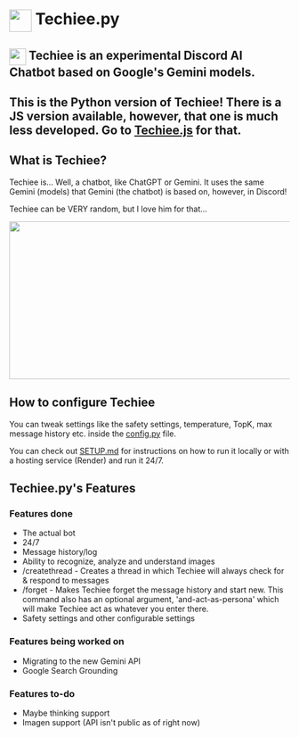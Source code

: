 # <img src="https://github.com/MerBudd/Techiee.js/assets/82082386/43cc9180-c22f-4418-8949-9834a5066089" width="40" height="40" align=top> Techiee.py

## <img src="https://github.com/MerBudd/Techiee.js/assets/82082386/43cc9180-c22f-4418-8949-9834a5066089" width="30" height="30" align=top> Techiee is an experimental Discord AI Chatbot based on Google's Gemini models.

## This is the Python version of Techiee! There is a JS version available, however, that one is much less developed. Go to [Techiee.js](https://github.com/MerBudd/Techiee.js) for that.

## What is Techiee?

Techiee is... Well, a chatbot, like ChatGPT or Gemini. It uses the same Gemini (models) that Gemini (the chatbot) is based on, however, in Discord!

Techiee can be VERY random, but I love him for that...

<img src="https://github.com/MerBudd/Techiee.js/assets/82082386/d9b79ff9-9274-4959-8cd6-317026625c84" width=540 height=283>


## How to configure Techiee

You can tweak settings like the safety settings, temperature, TopK, max message history etc. inside the [config.py](https://github.com/MerBudd/Techiee.py/blob/main/config.py) file.

You can check out [SETUP.md](https://github.com/MerBudd/Techiee.py/blob/main/SETUP.md) for instructions on how to run it locally or with a hosting service (Render) and run it 24/7.


## Techiee.py's Features

### Features done

- The actual bot
- 24/7
- Message history/log
- Ability to recognize, analyze and understand images
- /createthread - Creates a thread in which Techiee will always check for & respond to messages
- /forget - Makes Techiee forget the message history and start new. This command also has an optional argument, 'and-act-as-persona' which will make Techiee act as whatever you enter there.
- Safety settings and other configurable settings

### Features being worked on

- Migrating to the new Gemini API
- Google Search Grounding

### Features to-do

- Maybe thinking support
- Imagen support (API isn't public as of right now)
